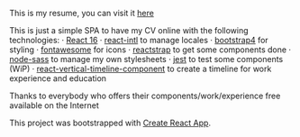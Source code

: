 This is my resume, you can visit it [here](https://dtodo1paco.github.io/cv/build/index.html)

This is just a simple SPA to have my CV online with the following technologies:
· [React 16](https://reactjs.org/)
· [react-intl](https://github.com/yahoo/react-intl) to manage locales
· [bootstrap4](https://getbootstrap.com/) for styling
· [fontawesome](https://fontawesome.com/) for icons 
· [reactstrap](https://reactstrap.github.io/) to get some components done
· [node-sass](https://github.com/sass/node-sass) to manage my own stylesheets
· [jest](https://jestjs.io/) to test some components (WiP)
· [react-vertical-timeline-component](https://github.com/stephane-monnot/react-vertical-timeline) to create a timeline for work experience and education

Thanks to everybody who offers their components/work/experience free available on the Internet

This project was bootstrapped with [Create React App](https://github.com/facebookincubator/create-react-app).

